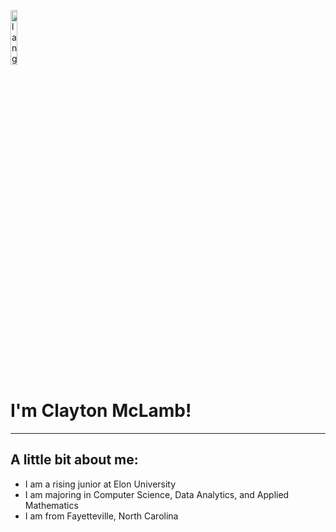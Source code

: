 <p align="left"><img width=15%" src="[https://github.com/alansmathew/alansmathew/raw/master/lang.gif](https://media4.giphy.com/media/WTmXCoCf60MtW/giphy.webp?cid=ecf05e47u0vmhmi2q4ksx4hptrenapr37zuvd4sa2o4ooy6c&ep=v1_gifs_search&rid=giphy.webp&ct=g)" alt="lang image here" /></p>
  
# I'm Clayton McLamb!
---
  
## A little bit about me:
  
  * I am a rising junior at Elon University
  * I am majoring in Computer Science, Data Analytics, and Applied Mathematics 
  * I am from Fayetteville, North Carolina
    
## 
  
